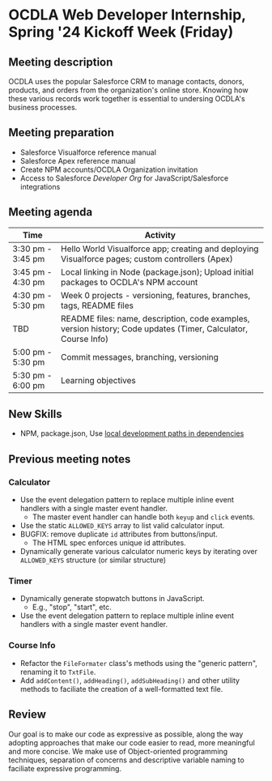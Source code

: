 # OCDLA Web Developer Internship, Spring '24 Kickoff Week (Friday)

## Meeting description
OCDLA uses the popular Salesforce CRM to manage contacts, donors, products, and orders from the organization's online store.  Knowing how these various records work together is essential to undersing OCDLA's business processes.  

## Meeting preparation
* Salesforce Visualforce reference manual
* Salesforce Apex reference manual
* Create NPM accounts/OCDLA Organization invitation
* Access to Salesforce _Developer Org_ for JavaScript/Salesforce integrations

## Meeting agenda
| Time | Activity
| --- | ---
| 3:30 pm - 3:45 pm | Hello World Visualforce app; creating and deploying Visualforce pages; custom controllers (Apex)
| 3:45 pm - 4:30 pm | Local linking in Node (package.json); Upload initial packages to OCDLA's NPM account
| 4:30 pm - 5:30 pm | Week 0 projects - versioning, features, branches, tags, README files
| TBD | README files: name, description, code examples, version history; Code updates (Timer, Calculator, Course Info)
| 5:00 pm - 5:30 pm | Commit messages, branching, versioning
| 5:30 pm - 6:00 pm | Learning objectives

## New Skills
* NPM, package.json, Use [local development paths in dependencies](https://docs.npmjs.com/cli/v10/configuring-npm/package-json#local-paths)


## Previous meeting notes
### Calculator

* Use the event delegation pattern to replace multiple inline event handlers with a single master event handler.
  * The master event handler can handle both <code>keyup</code> and <code>click</code> events.
* Use the static <code>ALLOWED_KEYS</code> array to list valid calculator input.
* BUGFIX: remove duplicate <code>id</code> attributes from buttons/input.
  * The HTML spec enforces unique id attributes.
* Dynamically generate various calculator numeric keys by iterating over ```ALLOWED_KEYS``` structure (or similar structure)
  
### Timer
* Dynamically generate stopwatch buttons in JavaScript.
  * E.g., "stop", "start", etc.
* Use the event delegation pattern to replace multiple inline event handlers with a single master event handler.

### Course Info
* Refactor the <code>FileFormater</code> class's methods using the "generic pattern", renaming it to <code>TxtFile</code>.
* Add ```addContent()```, ```addHeading()```, ```addSubHeading()``` and other utility methods to faciliate the creation of a well-formatted text file.

## Review
Our goal is to make our code as expressive as possible, along the way adopting approaches that make our code easier to read, more meaningful and more concise.  We make use of Object-oriented programming techniques, separation of concerns and descriptive variable naming to faciliate expressive programming.